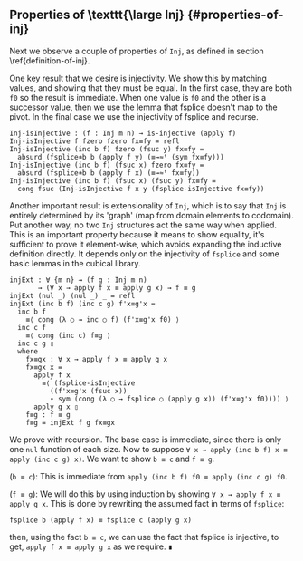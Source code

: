 <!--
```
module Dissertation.InjProperties where

open import Cubical.Data.List.Base hiding ([_])
open import Cubical.Data.Nat.Base
open import Cubical.Data.Nat.Order
open import Cubical.Data.Nat.Properties
open import Cubical.Data.Prod.Base hiding (map)
open import VSet.Data.Fin.Base
open import VSet.Data.Fin.Order
open import VSet.Data.Fin.Properties
open import VSet.Data.Fin.Splice
open import VSet.Data.Inj.Base hiding (injExt)
open import VSet.Function.Injection
open import VSet.Prelude

private
  variable
    m n : ℕ
```
-->

## Properties of \texttt{\large Inj} {#properties-of-inj}

Next we observe a couple of properties of `Inj`, as defined in section
\ref{definition-of-inj}. 

One key result that we desire is injectivity. We show this by matching
values, and showing that they must be equal. In the first case, they are
both `f0` so the result is immediate. When one value is `f0` and the
other is a successor value, then we use the lemma that fsplice doesn't
map to the pivot. In the final case we use the injectivity of fsplice
and recurse.
```
Inj-isInjective : (f : Inj m n) → is-injective (apply f)
Inj-isInjective f fzero fzero fx≡fy = refl
Inj-isInjective (inc b f) fzero (fsuc y) fx≡fy =
  absurd (fsplice≉b b (apply f y) (≡→≈ᶠ (sym fx≡fy)))
Inj-isInjective (inc b f) (fsuc x) fzero fx≡fy =
  absurd (fsplice≉b b (apply f x) (≡→≈ᶠ fx≡fy))
Inj-isInjective (inc b f) (fsuc x) (fsuc y) fx≡fy =
  cong fsuc (Inj-isInjective f x y (fsplice-isInjective fx≡fy))
```

Another important result is extensionality of `Inj`, which is to say
that `Inj` is entirely determined by its 'graph' (map from domain
elements to codomain). Put another way, no two `Inj` structures act
the same way when applied. This is an important property because it
means to show equality, it's sufficient to prove it element-wise,
which avoids expanding the inductive definition directly. It depends
only on the injectivity of `fsplice` and some basic lemmas in the
cubical library.

```
injExt : ∀ {m n} → (f g : Inj m n)
       → (∀ x → apply f x ≡ apply g x) → f ≡ g
injExt (nul _) (nul _) _ = refl
injExt (inc b f) (inc c g) f'x≡g'x =
  inc b f
    ≡⟨ cong (λ ○ → inc ○ f) (f'x≡g'x f0) ⟩
  inc c f
    ≡⟨ cong (inc c) f≡g ⟩
  inc c g ▯
  where
    fx≡gx : ∀ x → apply f x ≡ apply g x
    fx≡gx x =
      apply f x
        ≡⟨ (fsplice-isInjective
          ((f'x≡g'x (fsuc x))
          ∙ sym (cong (λ ○ → fsplice ○ (apply g x)) (f'x≡g'x f0)))) ⟩
      apply g x ▯
    f≡g : f ≡ g
    f≡g = injExt f g fx≡gx
```

We prove with recursion. The base case is immediate, since
there is only one `nul` function of each size. Now to suppose
`∀ x → apply (inc b f) x ≡ apply (inc c g) x)`. We want to show `b ≡ c` and `f ≡ g`.

(`b ≡ c`): This is immediate from `apply (inc b f) f0 ≡ apply (inc c g) f0`.

(`f ≡ g`): We will do this by using induction by showing
`∀ x → apply f x ≡ apply g x`. This is done by rewriting the assumed
fact in terms of `fsplice`:

  `fsplice b (apply f x) ≡ fsplice c (apply g x)`

then, using the fact `b ≡ c`, we can use the fact that fsplice is
injective, to get, `apply f x ≡ apply g x` as we require. `∎`
